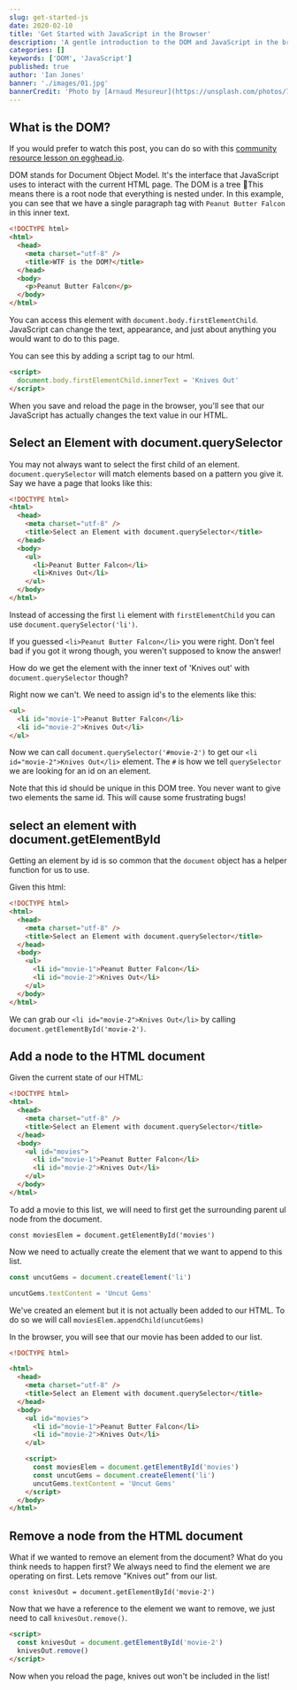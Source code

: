 ```yaml
---
slug: get-started-js
date: 2020-02-10
title: 'Get Started with JavaScript in the Browser'
description: 'A gentle introduction to the DOM and JavaScript in the browser'
categories: []
keywords: ['DOM', 'JavaScript']
published: true
author: 'Ian Jones'
banner: './images/01.jpg'
bannerCredit: 'Photo by [Arnaud Mesureur](https://unsplash.com/photos/7EqQ1s3wIAI)'
---
```


## What is the DOM?

If you would prefer to watch this post, you can do so with this [community resource lesson on egghead.io](https://egghead.io/lessons/javascript-wtf-is-the-dom?pl=introduction-to-client-side-web-apis-72d0&af=ay44db).

DOM stands for Document Object Model. It's the interface that JavaScript uses to interact with the current HTML page. The DOM is a tree 🌲This means there is a root node that everything is nested under. In this example, you can see that we have a single paragraph tag with `Peanut Butter Falcon` in this inner text.

```html
<!DOCTYPE html>
<html>
  <head>
    <meta charset="utf-8" />
    <title>WTF is the DOM?</title>
  </head>
  <body>
    <p>Peanut Butter Falcon</p>
  </body>
</html>
```

You can access this element with `document.body.firstElementChild`. JavaScript can change the text, appearance, and just about anything you would want to do to this page.

You can see this by adding a script tag to our html.

```html
<script>
  document.body.firstElementChild.innerText = 'Knives Out'
</script>
```

When you save and reload the page in the browser, you'll see that our JavaScript has actually changes the text value in our HTML.

## Select an Element with document.querySelector

You may not always want to select the first child of an element. `document.querySelector` will match elements based on a pattern you give it. Say we have a page that looks like this:

```html
<!DOCTYPE html>
<html>
  <head>
    <meta charset="utf-8" />
    <title>Select an Element with document.querySelector</title>
  </head>
  <body>
    <ul>
      <li>Peanut Butter Falcon</li>
      <li>Knives Out</li>
    </ul>
  </body>
</html>
```

Instead of accessing the first `li` element with `firstElementChild` you can use `document.querySelector('li')`.

If you guessed `<li>Peanut Butter Falcon</li>` you were right. Don't feel bad if you got it wrong though, you weren't supposed to know the answer!

How do we get the element with the inner text of 'Knives out' with `document.querySelector` though?

Right now we can't. We need to assign id's to the elements like this:

```html
<ul>
  <li id="movie-1">Peanut Butter Falcon</li>
  <li id="movie-2">Knives Out</li>
</ul>
```

Now we can call `document.querySelector('#movie-2')` to get our `<li id="movie-2">Knives Out</li>` element. The `#` is how we tell `querySelector` we are looking for an id on an element.

Note that this id should be unique in this DOM tree. You never want to give two elements the same id. This will cause some frustrating bugs!

## select an element with document.getElementById

Getting an element by id is so common that the `document` object has a helper function for us to use.

Given this html:

```html
<!DOCTYPE html>
<html>
  <head>
    <meta charset="utf-8" />
    <title>Select an Element with document.querySelector</title>
  </head>
  <body>
    <ul>
      <li id="movie-1">Peanut Butter Falcon</li>
      <li id="movie-2">Knives Out</li>
    </ul>
  </body>
</html>
```

We can grab our `<li id="movie-2">Knives Out</li>` by calling `document.getElementById('movie-2')`.

## Add a node to the HTML document

Given the current state of our HTML:

```html
<!DOCTYPE html>
<html>
  <head>
    <meta charset="utf-8" />
    <title>Select an Element with document.querySelector</title>
  </head>
  <body>
    <ul id="movies">
      <li id="movie-1">Peanut Butter Falcon</li>
      <li id="movie-2">Knives Out</li>
    </ul>
  </body>
</html>
```

To add a movie to this list, we will need to first get the surrounding parent ul node from the document.

`const moviesElem = document.getElementById('movies')`

Now we need to actually create the element that we want to append to this list.

```js
const uncutGems = document.createElement('li')

uncutGems.textContent = 'Uncut Gems'
```

We've created an element but it is not actually been added to our HTML. To do so we will call `moviesElem.appendChild(uncutGems)`

In the browser, you will see that our movie has been added to our list.

```html
<!DOCTYPE html>

<html>
  <head>
    <meta charset="utf-8" />
    <title>Select an Element with document.querySelector</title>
  </head>
  <body>
    <ul id="movies">
      <li id="movie-1">Peanut Butter Falcon</li>
      <li id="movie-2">Knives Out</li>
    </ul>

    <script>
      const moviesElem = document.getElementById('movies')
      const uncutGems = document.createElement('li')
      uncutGems.textContent = 'Uncut Gems'
    </script>
  </body>
</html>
```

## Remove a node from the HTML document

What if we wanted to remove an element from the document? What do you think needs to happen first?
We always need to find the element we are operating on first. Lets remove "Knives out" from our list.

`const knivesOut = document.getElementById('movie-2')`

Now that we have a reference to the element we want to remove, we just need to call `knivesOut.remove()`.

```html
<script>
  const knivesOut = document.getElementById('movie-2')
  knivesOut.remove()
</script>
```

Now when you reload the page, knives out won't be included in the list!
